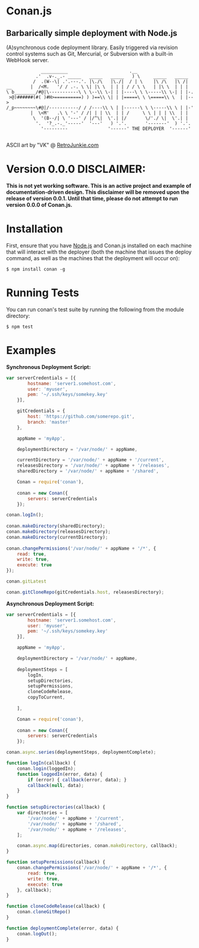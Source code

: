 # Conan.js

## Barbarically simple deployment with Node.js

(A)synchronous code deployment library. Easily triggered via revision control systems such as Git, Mercurial, or Subversion with a built-in WebHook server.

```
             __________                       .__
           .'  .v-._.- _____   _____   _____   ) \     _____   _____
          /  .(W--\| .'.---.'. |\./\   |\./|  / | \    |\ /\   |\ /|
__       |  /<M.   '/ / .-. \ \| |\ \  | | | / / \ \   | |\ \  | | |
\ b________/#@|\-----------\ \ \--\\ \-| | |----\ \ \-----\\ \-| | |-.
 >@)######(#( )#H>==========) ) )==\\ \| | |=====\ \ \=====\\ \  | |-->
/_p~~~~~~~~\#@|/-----------/ / /----\\ \ | |------\ \ \-----\\ \ | |-'
         |  \<M'   .\ \ '-' / /| | | \\  | | /     \ \ | | | \\  | |
          \  '(B--/| \ '---' / |/^\|  \'.| |/       \/'./ \|  \'.| |
           '.  '?_.-._'-----'  '---'   ) '.'.       '-------'  ) '.'.  
             '---------               '------' THE DEPLOYER  '------'
             
```
ASCII art by "VK" @ [RetroJunkie.com](http://www.retrojunkie.com/asciiart/cartchar/conan.htm)

# Version 0.0.0 DISCLAIMER:

**This is not yet working software. This is an active project and example of documentation-driven design. This disclaimer will be removed upon the release of version 0.0.1. Until that time, please do not attempt to run version 0.0.0 of Conan.js.**

# Installation

First, ensure that you have [Node.js](http://nodejs.org/download/) and Conan.js installed on each machine that will interact with the deployer (both the machine that issues the deploy command, as well as the machines that the deployment will occur on):

    $ npm install conan -g

# Running Tests

You can run conan's test suite by running the following from the module directory:

    $ npm test

# Examples

**Synchronous Deployment Script:**

```javascript
var serverCredentials = [{
        hostname: 'server1.somehost.com',
        user: 'myuser',
        pem: '~/.ssh/keys/somekey.key'
    }],

    gitCredentials = {
        host: 'https://github.com/somerepo.git',
        branch: 'master'
    },

    appName = 'myApp',

    deploymentDirectory = '/var/node/' + appName,

    currentDirectory = '/var/node/' + appName + '/current',
    releasesDirectory = '/var/node/' + appName + '/releases',
    sharedDirectory = '/var/node/' + appName + '/shared',

    Conan = require('conan'),
        
    conan = new Conan({
        servers: serverCredentials
    });

conan.logIn();
    
conan.makeDirectory(sharedDirectory);
conan.makeDirectory(releasesDirectory);
conan.makeDirectory(currentDirectory);
    
conan.changePermissions('/var/node/' + appName + '/*', {
    read: true,
    write: true,
    execute: true
});

conan.gitLatest

conan.gitCloneRepo(gitCredentials.host, releasesDirectory);
```
    

**Asynchronous Deployment Script:**

```javascript
var serverCredentials = [{
        hostname: 'server1.somehost.com',
        user: 'myuser',
        pem: '~/.ssh/keys/somekey.key'
    }],

    appName = 'myApp',

    deploymentDirectory = '/var/node/' + appName,
    
    deploymentSteps = [
        logIn,
        setupDirectories,
        setupPermissions,
        cloneCodeRelease,
        copyToCurrent,
        
    ],

    Conan = require('conan'),
    
    conan = new Conan({
        servers: serverCredentials
    });

conan.async.series(deploymentSteps, deploymentComplete);

function logIn(callback) {
    conan.login(loggedIn);
    function loggedIn(error, data) {
        if (error) { callback(error, data); }
        callback(null, data);
    }
}

function setupDirectories(callback) {
    var directories = [
        '/var/node/' + appName + '/current',
        '/var/node/' + appName + '/shared',
        '/var/node/' + appName + '/releases',
    ];

    conan.async.map(directories, conan.makeDirectory, callback);
}

function setupPermissions(callback) {
    conan.changePermissions('/var/node/' + appName + '/*', {
        read: true,
        write: true,
        execute: true
    }, callback);
}

function cloneCodeRelease(callback) {
    conan.cloneGitRepo()
}

function deploymentComplete(error, data) {
    conan.logOut();
}
```
